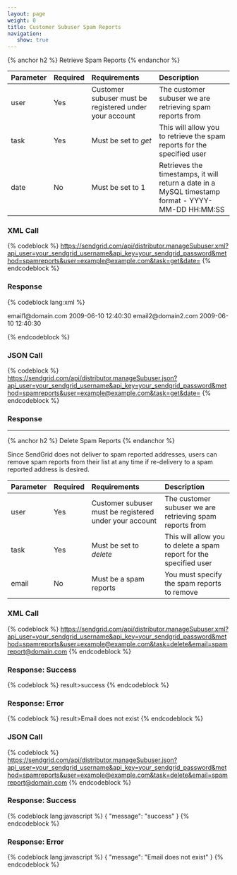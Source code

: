 ```yaml
---
layout: page
weight: 0
title: Customer Subuser Spam Reports
navigation:
   show: true
---
```


{% anchor h2 %} Retrieve Spam Reports {% endanchor %}


|Parameter|Required|Requirements|Description|
|:--------|:-------|:-----------|:----------|
|user|Yes|Customer subuser must be registered under your account|The customer subuser we are retrieving spam reports from|
|task|Yes|Must be set to *get*|This will allow you to retrieve the spam reports for the specified user|
|date|No|Must be set to 1|Retrieves the timestamps, it will return a date in a MySQL timestamp format - YYYY-MM-DD HH:MM:SS|

### XML Call

{% codeblock %} https://sendgrid.com/api/distributor.manageSubuser.xml?api_user=your_sendgrid_username&api_key=your_sendgrid_password&method=spamreports&user=example@example.com&task=get&date= {% endcodeblock %}

### Response


{% codeblock lang:xml %}
<?xml version="1.0" encoding="ISO-8859-1"?>

<spamreports>
   <spamreport>
      <email>email1@domain.com</email>
      <created>2009-06-10 12:40:30</created>
   </spamreport>
   <spamreport>
      <email>email2@domain2.com</email>
      <created>2009-06-10 12:40:30</created>
   </spamreport>
</spamreports>

{% endcodeblock %}


### JSON Call

{% codeblock %} https://sendgrid.com/api/distributor.manageSubuser.json?api_user=your_sendgrid_username&api_key=your_sendgrid_password&method=spamreports&user=example@example.com&task=get&date= {% endcodeblock %}

### Response



* * * * *


{% anchor h2 %} Delete Spam Reports {% endanchor %}


Since SendGrid does not deliver to spam reported addresses, users can remove spam reports from their list at any time if re-delivery to a spam reported address is desired.

|Parameter|Required|Requirements|Description|
|:--------|:-------|:-----------|:----------|
|user|Yes|Customer subuser must be registered under your account|The customer subuser we are retrieving spam reports from|
|task|Yes|Must be set to *delete*|This will allow you to delete a spam report for the specified user|
|email|No|Must be a spam reports|You must specify the spam reports to remove|

### XML Call

{% codeblock %} https://sendgrid.com/api/distributor.manageSubuser.xml?api_user=your_sendgrid_username&api_key=your_sendgrid_password&method=spamreports&user=example@example.com&task=delete&email=spamreport@domain.com {% endcodeblock %}

### Response: Success

{% codeblock %} result\><message>success</message></result> {% endcodeblock %}

### Response: Error

{% codeblock %} result\><message>Email does not exist</message></result> {% endcodeblock %}

### JSON Call

{% codeblock %} https://sendgrid.com/api/distributor.manageSubuser.json?api_user=your_sendgrid_username&api_key=your_sendgrid_password&method=spamreports&user=example@example.com&task=delete&email=spamreport@domain.com {% endcodeblock %}

### Response: Success


{% codeblock lang:javascript %}
{
  "message": "success"
}
{% endcodeblock %}


### Response: Error


{% codeblock lang:javascript %}
{
  "message": "Email does not exist"
}
{% endcodeblock %}

